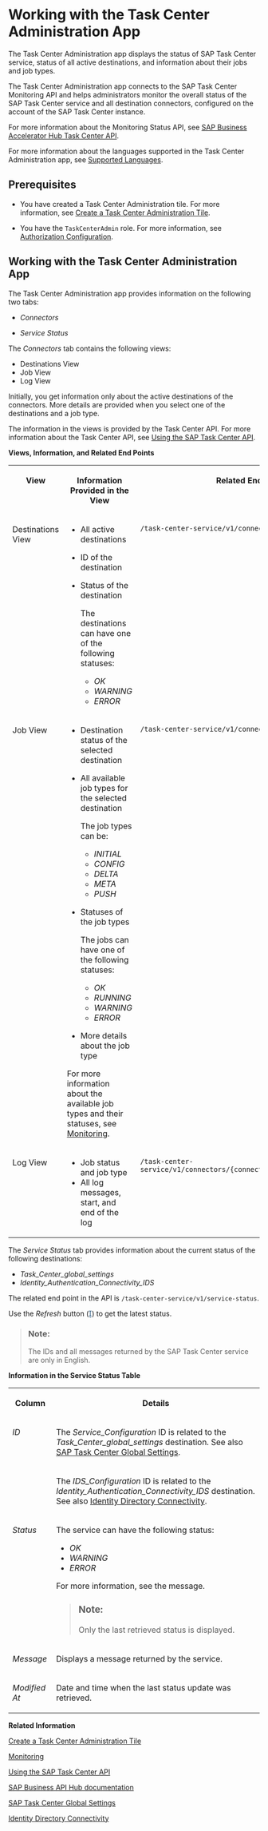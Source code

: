 <!-- loio3a1598cb4b774536befb701f78b36e48 -->

<link rel="stylesheet" type="text/css" href="../css/sap-icons.css"/>

# Working with the Task Center Administration App

The Task Center Administration app displays the status of SAP Task Center service, status of all active destinations, and information about their jobs and job types.



The Task Center Administration app connects to the SAP Task Center Monitoring API and helps administrators monitor the overall status of the SAP Task Center service and all destination connectors, configured on the account of the SAP Task Center instance.

For more information about the Monitoring Status API, see [SAP Business Accelerator Hub Task Center API](https://int.api.hana.ondemand.com/package/SAPTaskCenter?section=Artifacts).

For more information about the languages supported in the Task Center Administration app, see [Supported Languages](../10-what-is/supported-languages-c66c693.md).



<a name="loio3a1598cb4b774536befb701f78b36e48__section_nsx_wmx_sqb"/>

## Prerequisites

-   You have created a Task Center Administration tile. For more information, see [Create a Task Center Administration Tile](../30-initial-setup/create-a-task-center-administration-tile-8053d72.md).

-   You have the `TaskCenterAdmin` role. For more information, see [Authorization Configuration](../60-security/authorization-configuration-75e4130.md).




<a name="loio3a1598cb4b774536befb701f78b36e48__section_k2t_tkf_mqb"/>

## Working with the Task Center Administration App

The Task Center Administration app provides information on the following two tabs:

-   *Connectors*

-   *Service Status*


The *Connectors* tab contains the following views:

-   Destinations View
-   Job View
-   Log View

Initially, you get information only about the active destinations of the connectors. More details are provided when you select one of the destinations and a job type.

The information in the views is provided by the Task Center API. For more information about the Task Center API, see [Using the SAP Task Center API](using-the-sap-task-center-api-b66e0cd.md).

**Views, Information, and Related End Points**


<table>
<tr>
<th valign="top">

View

</th>
<th valign="top">

Information Provided in the View

</th>
<th valign="top">

Related End Point

</th>
</tr>
<tr>
<td valign="top">

Destinations View

</td>
<td valign="top">

-   All active destinations
-   ID of the destination
-   Status of the destination

    The destinations can have one of the following statuses:

    -   *OK*
    -   *WARNING*
    -   *ERROR*




</td>
<td valign="top">

`/task-center-service/v1/connectors`

</td>
</tr>
<tr>
<td valign="top">

Job View

</td>
<td valign="top">

-   Destination status of the selected destination
-   All available job types for the selected destination

    The job types can be:

    -   *INITIAL*
    -   *CONFIG*
    -   *DELTA*
    -   *META*
    -   *PUSH*

-   Statuses of the job types

    The jobs can have one of the following statuses:

    -   *OK*
    -   *RUNNING*
    -   *WARNING*
    -   *ERROR*

-   More details about the job type

For more information about the available job types and their statuses, see [Monitoring](monitoring-9b30be7.md).

</td>
<td valign="top">

`/task-center-service/v1/connectors/{connectorId}`

</td>
</tr>
<tr>
<td valign="top">

Log View

</td>
<td valign="top">

-   Job status and job type
-   All log messages, start, and end of the log



</td>
<td valign="top">

`/task-center-service/v1/connectors/{connectorId}/jobTypes/{jobType}`

</td>
</tr>
</table>

The *Service Status* tab provides information about the current status of the following destinations:

-   *Task\_Center\_global\_settings*
-   *Identity\_Authentication\_Connectivity\_IDS*

The related end point in the API is `/task-center-service/v1/service-status`.

Use the *Refresh* button \(<span style="color:#346187;"><span class="SAP-icons-V5"></span></span>\) to get the latest status.

> ### Note:  
> The IDs and all messages returned by the SAP Task Center service are only in English.

**Information in the Service Status Table**


<table>
<tr>
<th valign="top">

Column

</th>
<th valign="top">

Details

</th>
</tr>
<tr>
<td valign="top" rowspan="2">

*ID*

</td>
<td valign="top">

The *Service\_Configuration* ID is related to the *Task\_Center\_global\_settings* destination. See also [SAP Task Center Global Settings](sap-task-center-global-settings-99e5302.md).

</td>
</tr>
<tr>
<td valign="top">

The *IDS\_Configuration* ID is related to the *Identity\_Authentication\_Connectivity\_IDS* destination. See also [Identity Directory Connectivity](identity-directory-connectivity-3dcfba9.md).

</td>
</tr>
<tr>
<td valign="top">

*Status*

</td>
<td valign="top">

The service can have the following status:

-   *OK*
-   *WARNING*
-   *ERROR*

For more information, see the message.

> ### Note:  
> Only the last retrieved status is displayed.



</td>
</tr>
<tr>
<td valign="top">

*Message*

</td>
<td valign="top">

Displays a message returned by the service.

</td>
</tr>
<tr>
<td valign="top">

*Modified At*

</td>
<td valign="top">

Date and time when the last status update was retrieved.

</td>
</tr>
</table>

**Related Information**  


[Create a Task Center Administration Tile](../30-initial-setup/create-a-task-center-administration-tile-8053d72.md "Create a Task Center Administration tile by folloing the links below.")

[Monitoring](monitoring-9b30be7.md "Once you create a destination configuration to connect SAP Task Center to a task provider application, SAP Task Center creates a connector internally for this configuration.")

[Using the SAP Task Center API](using-the-sap-task-center-api-b66e0cd.md "The SAP Task Center API for the Cloud Foundry environment allows you to list and work with user tasks and task definitions, monitor connector configurations, and export service data.")

[SAP Business API Hub documentation](https://api.sap.com/package/SAPTaskCenter?section=Artifacts)

[SAP Task Center Global Settings](sap-task-center-global-settings-99e5302.md "Configure the Task_Center_global_settings destination, to set the properties valid for all destinations.")

[Identity Directory Connectivity](identity-directory-connectivity-3dcfba9.md "Configure the Identity_Authentication_Connectivity_IDS destination to connect to the identity directory of Identity Authentication and retrieve the required information about the end users.")

